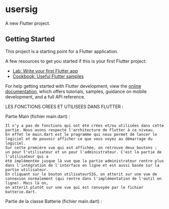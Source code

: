 # usersig

A new Flutter project.

## Getting Started

This project is a starting point for a Flutter application.

A few resources to get you started if this is your first Flutter project:

- [Lab: Write your first Flutter app](https://docs.flutter.dev/get-started/codelab)
- [Cookbook: Useful Flutter samples](https://docs.flutter.dev/cookbook)

For help getting started with Flutter development, view the
[online documentation](https://docs.flutter.dev/), which offers tutorials,
samples, guidance on mobile development, and a full API reference.

LES FONCTIONS CREES ET UTILISEES DANS FLUTTER :

  Partie Main (fichier main.dart) : 
  
    Il n'y a pas de fonctions qui ont été crées et/ou utilisées dans cette partie. Nous avons respecté l'architecture de Flutter à ce niveau. 
    En effet le main.dart est le programme qui nous permet de lancer le logiciel et de pouvoir afficher ce que vous voyez au démarrage du logiciel.
    Sur cette première vue qui est affichée, on retrouve deux boutons :  un pour l'utilisateur et un pour l'administrateur. C'est la partie de l'utilisateur qui a 
    été implémentée jusque là vue que la partie administrateur rentre plus dans l'intégration de l'interface en ligne et est aussi basée sur la partie utilisateur.
    En cliquant sur le bouton utilisateurSIG, on atterit sur une vue de connexion normalement (qui rentre dans l'implémentation de l'outil en ligne). Mais là on,
    on atterit plutôt sur une vue qui est renvoyée par le fichier batterie.dart.


  Partie de la classe Batterie (fichier main.dart) : 

    


  
